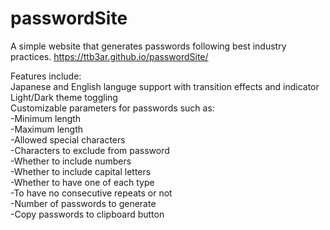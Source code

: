 # passwordSite
A simple website that generates passwords following best industry practices.
https://ttb3ar.github.io/passwordSite/  
  
Features include:  
Japanese and English languge support with transition effects and indicator  
Light/Dark theme toggling  
Customizable parameters for passwords such as:  
 -Minimum length  
 -Maximum length  
 -Allowed special characters  
 -Characters to exclude from password  
 -Whether to include numbers  
 -Whether to include capital letters  
 -Whether to have one of each type  
 -To have no consecutive repeats or not  
 -Number of passwords to generate  
 -Copy passwords to clipboard button  
